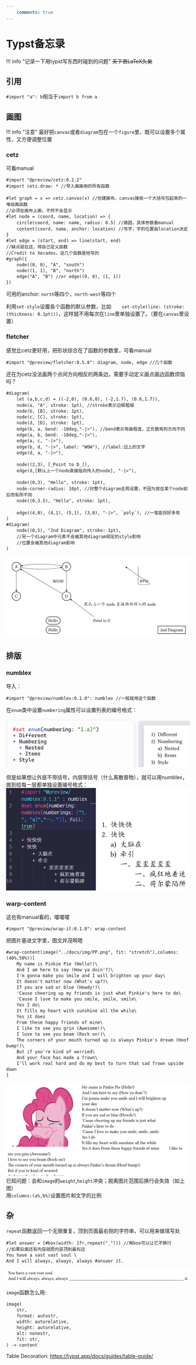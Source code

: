 ```yaml
---
    comments: true
---
```


# Typst备忘录

!!! info "记录一下用typst写东西时碰到的问题"
    ~~天下苦LaTeX久矣~~

## 引用
`#import "a": b`相当于`import b from a`

## 画图
!!! info "注意"
    最好把`canvas`或者`diagram`包在一个`figure`里，既可以设置多个属性，又方便调整位置
### cetz
可看manual
```typst
#import "@preview/cetz:0.2.2"
#import cetz.draw: * //导入画画用的所有函数

#let graph = x => cetz.canvas(x) //创建画布，canvas接收一个大括号包起来的一堆绘画函数
//必须在画布上画，不然不会显示
#let node = (coord, name, location) => {
    circle(coord, name: name, radius: 0.5) //画圆，具体参数看manual
    content(coord, name, anchor: location) //写字，字的位置由location决定
} 
#let edge = (start, end) => line(start, end)
//缺点就在这，得自己定义函数
//Credit to Xecades，这几个函数是他写的
#graph({	
	node((0, 0), "A", "south")
	node((1, 1), "B", "north")
	edge("A", "B") //or edge((0, 0), (1, 1))
})
```
可用的anchor: `north`等四个，`north-west`等四个  

利用`set-style`设置各个函数的默认参数，比如`	set-style(line: (stroke:(thickness: 0.1pt)))`，这样就不用每次在`line`里单独设置了。（要在`canvas`里设置）
### fletcher
感觉比cetz更好用，把形状综合在了函数的参数里，可看manual
```typst
#import "@preview/fletcher:0.5.0": diagram, node, edge //几个函数
```
还在为cetz没法画两个点间方向相反的两条边，需要手动定义画点画边函数烦恼吗？
```typst
#diagram(
	let (a,b,c,d) = ((-2,0), (0.6,0), (-2,1.7), (0.6,1.7)),
	node(a, "A", stroke: 1pt), //stroke表示边框粗细
	node(b, [B], stroke: 1pt),
	node(c, [C], stroke: 1pt),
	node(d, [D], stroke: 1pt),
	edge(b, a, bend: -10deg,"-|>"), //bend表示弯曲程度，正负数弯的方向不同
	edge(a, b, bend: -10deg,"-|>"),
	edge(a, c, "-|>"),
	edge(b, d, "-|>", label: "WOW"), //label:边上的文字
	edge(d, a, "-|>"),

	node((2,3), [_Point to D_]),
	edge(d,[默认上一个node直接指向传入的node], "-|>"), 

	node((0,3), "Hello", stroke: 1pt),
	node-corner-radius: 10pt, //对整个diagram全局设置，不因为放在某个node前后而有所不同
	node((0,3.5), "Hello", stroke: 1pt),

	edge((4,0), (4,1), (5,1), (3,0), "-|>", `poly`), //一笔能拐好多弯
)
#diagram(
	node((0,5), "2nd Diagram", stroke: 1pt), 
	//另一个diagram中元素不会被其他diagram规定的style影响
	//位置会被其他diagram影响
)
```
![](typ5.png)
## 排版
### numblex
导入：
```typst
#import "@preview/numblex:0.1.0": numblex //一般就用这个函数
```

在`enum`类中设置`numbering`属性可以设置列表的编号格式：  
![](typ1.png)

但是如果想让外层不带括号，内层带括号（什么离散普物），就可以用numblex，做到给每一层都单独设置编号格式：  
![](typ2.png)

### warp-content
这也有manual看的，嚯嚯嚯
```typst
#import "@preview/wrap-it:0.1.0": wrap-content
```
把图片塞进文字里，图文并茂啊嗯
```typst
#wrap-content(image("../docs/img/PP.png", fit: "stretch"),columns:(40%,50%))[
	My name is Pinkie Pie (Hello!)\
	And I am here to say (How ya doin'?)\
	I'm gonna make you smile and I will brighten up your day\
	It doesn't matter now (What's up?)\
	If you are sad or blue (Howdy!)\
	'Cause cheering up my friends is just what Pinkie's here to do\
	'Cause I love to make you smile, smile, smile\
	Yes I do\
	It fills my heart with sunshine all the while\
	Yes it does 
	From these happy friends of mine\
	I like to see you grin (Awesome!)\
	I love to see you beam (Rock on!)\
	The corners of your mouth turned up is always Pinkie's dream (Hoof bump!)\
	But if you're kind of worried\
	And your face has made a frown\
	I'll work real hard and do my best to turn that sad frown upside down
]
```
![](typ4.png)  
已知问题：会和`image`的`weight`,`height`冲突；脱离图片范围后换行会失效（如上图）  
用`columns:(a%,b%)`设置图片和文字的比例
## 杂
`repeat`函数返回一个无限重复，顶到页面最右侧的字符串，可以用来做填写处
```typst
#let answer = [#box(width: 1fr,repeat("_"))] //用box可以让它不换行
//如果后面还有内容就把内容顶到最右边
You have a vast vast soul \
And I will always, always, always #answer it.
```
![](typ3.png)

`image`函数怎么用: 
```
image(
	str,
	format: autostr,
	width: autorelative,
	height: autorelative,
	alt: nonestr,
	fit: str,
) -> content
```

Table Decoration: https://typst.app/docs/guides/table-guide/